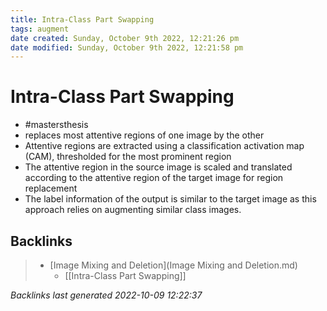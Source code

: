 ```yaml
---
title: Intra-Class Part Swapping
tags: augment
date created: Sunday, October 9th 2022, 12:21:26 pm
date modified: Sunday, October 9th 2022, 12:21:58 pm
---
```


# Intra-Class Part Swapping
- #mastersthesis
- replaces most attentive regions of one image by the other
- Attentive regions are extracted using a classification activation map (CAM), thresholded for the most prominent region
- The attentive region in the source image is scaled and translated according to the attentive region of the target image for region replacement
- The label information of the output is similar to the target image as this approach relies on augmenting similar class images.

## Backlinks

> - [Image Mixing and Deletion](Image Mixing and Deletion.md)
>   - [[Intra-Class Part Swapping]]

_Backlinks last generated 2022-10-09 12:22:37_
